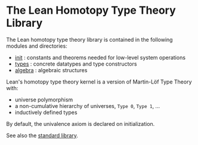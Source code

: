 The Lean Homotopy Type Theory Library
=====================================

The Lean homotopy type theory library is contained in the following
modules and directories:

* [init](init/init.md) : constants and theorems needed for low-level system operations
* [types](types/types.md) : concrete datatypes and type constructors
* [algebra](algebra/algebra.md) : algebraic structures

Lean's homotopy type theory kernel is a version of Martin-Löf Type Theory with:

* universe polymorphism
* a non-cumulative hierarchy of universes, `Type 0`, `Type 1`, ... 
* inductively defined types

By default, the univalence axiom is declared on initialization.

See also the [standard library](../library/library.md).

